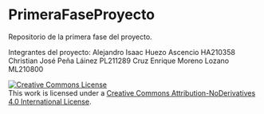 # PrimeraFaseProyecto
Repositorio de la primera fase del proyecto.

Integrantes del proyecto:
Alejandro Isaac Huezo Ascencio HA210358
Christian José Peña Láinez PL211289
Cruz Enrique Moreno Lozano ML210800

<a rel="license" href="http://creativecommons.org/licenses/by-nd/4.0/"><img alt="Creative Commons License" style="border-width:0" src="https://i.creativecommons.org/l/by-nd/4.0/88x31.png" /></a><br />This work is licensed under a <a rel="license" href="http://creativecommons.org/licenses/by-nd/4.0/">Creative Commons Attribution-NoDerivatives 4.0 International License</a>.
